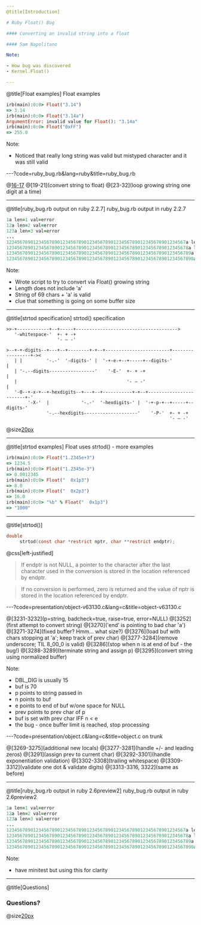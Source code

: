 ```yaml
---
@title[Introduction]

# Ruby Float() Bug

#### Converting an invalid string into a float

#### Sam Napolitano

Note:

- How bug was discovered
- Kernel.Float()

---
```

@title[Float examples]
Float examples

```ruby
irb(main):0:0> Float("3.14")
=> 3.14
irb(main):0:0> Float("3.14a")
ArgumentError: invalid value for Float(): "3.14a"
irb(main):0:0> Float("0xFF")
=> 255.0
```

Note:

- Noticed that really long string was valid but mistyped character and it was still valid

---?code=ruby_bug.rb&lang=ruby&title=ruby_bug.rb

@[16-17](initialize)
@[19-21](convert string to float)
@[23-32](loop growing string one digit at a time)

---
@title[ruby_bug.rb output on ruby 2.2.7]
ruby_bug.rb output in ruby 2.2.7

```ruby
1a len=1 val=error
12a len=2 val=error
123a len=3 val=error
...
1234567890123456789012345678901234567890123456789012345678901234567a len=67 val=error
12345678901234567890123456789012345678901234567890123456789012345678a len=68 val=error
123456789012345678901234567890123456789012345678901234567890123456789a len=69 val=1.234567890123457e+68
1234567890123456789012345678901234567890123456789012345678901234567890a len=70 val=1.234567890123457e+68
```

Note:

- Wrote script to try to convert via Float() growing string
- Length does not include 'a'
- String of 69 chars + 'a' is valid
- clue that something is going on some buffer size

---
@title[strtod specification]
strtod() specification

```
>>-+------------+--+-----+-------------------------------------->
   '-whitespace-'  +- + -+   
                   '- – -'   

>--+-+-digits--+---+--+--------+-+--+------------------------+-----------------+-><
   | |         '-.-'  '-digits-' |  '-+-e-+--+-----+--digits-'                 |   
   | '-.--digits-----------------'    '-E-'  +- + -+                           |   
   |                                         '- – -'                           |   
   '-0--+-x-+--+-hexdigits--+---+--+-----------+-+--+------------------------+-'   
        '-X-'  |            '-.-'  '-hexdigits-' |  '-+-p-+--+-----+--digits-'     
               '-.--hexdigits--------------------'    '-P-'  +- + -+               
                                                             '- – -'               
```
@size[20px](https://www.ibm.com/support/knowledgecenter/en/ssw_ibm_i_72/rtref/strtod.htm)

---
@title[strtod examples]
Float uses strtod() - more examples

```ruby
irb(main):0:0> Float("1.2345e+3")
=> 1234.5
irb(main):0:0> Float("1.2345e-3")
=> 0.0012345
irb(main):0:0> Float("  0x1p3")
=> 8.0
irb(main):0:0> Float("  0x2p3")
=> 16.0
irb(main):0:0> "%b" % Float("  0x1p3")
=> "1000"
```

---
@title[strtod()]

```C
double
     strtod(const char *restrict nptr, char **restrict endptr);
```

@css[left-justified]

>If endptr is not NULL, a pointer to the character after the last character used in the conversion is stored in the location referenced by endptr.

>If no conversion is performed, zero is returned and the value of nptr is stored in the location referenced by endptr.

---?code=presentation/object-v63130.c&lang=c&title=object-v63130.c

@[3231-3232](p=string, badcheck=true, raise=true, error=NULL)
@[3252](first attempt to convert string)
@[3270]('end' is pointing to bad char 'a')
@[3271-3274](fixed buffer? Hmm... what size?)
@[3276](load buf with chars stopping at 'a'; keep track of prev char)
@[3277-3284](remove underscore; TIL 8_00_0 is valid)
@[3286](stop when n is at end of buf - the bug!)
@[3288-3289](terminate string and assign p)
@[3295](convert string using normalized buffer)

Note:

- DBL_DIG is usually 15
- buf is 70
- p points to string passed in
- n points to buf
- e points to end of buf w/one space for NULL
- prev points to prev char of p
- buf is set with prev char IFF n < e
- the bug - once buffer limit is reached, stop processing

---?code=presentation/object.c&lang=c&title=object.c on trunk

@[3269-3275](additional new locals)
@[3277-3281](handle +/- and leading zeros)
@[3291](assign prev to current char)
@[3292-3301](handle exponentiation validation)
@[3302-3308](trailing whitespace)
@[3309-3312](validate one dot & validate digits)
@[3313-3316, 3322](same as before)

---
@title[ruby_bug.rb output in ruby 2.6preview2]
ruby_bug.rb output in ruby 2.6preview2

```ruby
1a len=1 val=error
12a len=2 val=error
123a len=3 val=error
...
1234567890123456789012345678901234567890123456789012345678901234567a len=67 val=error
12345678901234567890123456789012345678901234567890123456789012345678a len=68 val=error
123456789012345678901234567890123456789012345678901234567890123456789a len=69 val=error
1234567890123456789012345678901234567890123456789012345678901234567890a len=70 val=error
```

Note:

- have minitest but using this for clarity

---
@title[Questions]

### Questions?

@size[20px](https://github.com/samiam/ruby_bug_14729)

